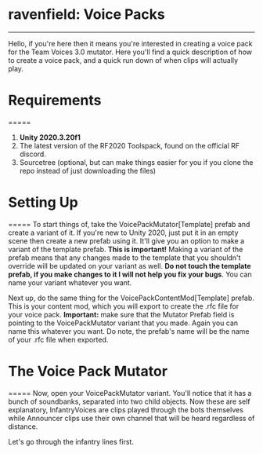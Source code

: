 # ravenfield: Voice Packs
-----

Hello, if you're here then it means you're interested in creating a voice pack for the Team Voices 3.0 mutator. Here you'll find a quick description of how to create a voice pack, and a quick run down of when clips will actually play.

# Requirements
=====
1. **Unity 2020.3.20f1**
2. The latest version of the RF2020 Toolspack, found on the official RF discord.
3. Sourcetree (optional, but can make things easier for you if you clone the repo instead of just downloading the files)

# Setting Up
=====
To start things of, take the VoicePackMutator[Template] prefab and create a variant of it. If you're new to Unity 2020, just put it in an empty scene then create a new prefab using it. It'll give you an option to make a variant of the template prefab. **This is important!** Making a variant of the prefab means that any changes made to the template that you shouldn't override will be updated on your variant as well. **Do not touch the template prefab, if you make changes to it I will not help you fix your bugs**. You can name your variant whatever you want.

Next up, do the same thing for the VoicePackContentMod[Template] prefab. This is your content mod, which you will export to create the .rfc file for your voice pack. **Important:** make sure that the Mutator Prefab field is pointing to the VoicePackMutator variant that you made. Again you can name this whatever you want. Do note, the prefab's name will be the name of your .rfc file when exported.

# The Voice Pack Mutator
=====
Now, open your VoicePackMutator variant. You'll notice that it has a bunch of soundbanks, separated into two child objects. Now these are self explanatory, InfantryVoices are clips played through the bots themselves while Announcer clips use their own channel that will be heard regardless of distance.

Let's go through the infantry lines first.

